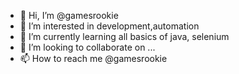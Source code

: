 - 👋 Hi, I’m @gamesrookie
- 👀 I’m interested in development,automation
- 🌱 I’m currently learning all basics of java, selenium
- 💞️ I’m looking to collaborate on ...
- 📫 How to reach me @gamesrookie

<!---
gamesrookie/gamesrookie is a ✨ special ✨ repository because its `README.md` (this file) appears on your GitHub profile.
You can click the Preview link to take a look at your changes.
--->
